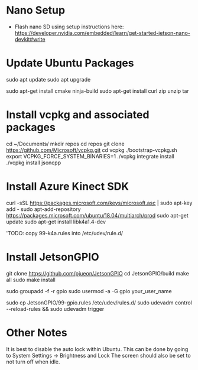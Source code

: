 # Nano Setup
- Flash nano SD using setup instructions here: https://developer.nvidia.com/embedded/learn/get-started-jetson-nano-devkit#write

# Update Ubuntu Packages
sudo apt update
sudo apt upgrade

sudo apt-get install cmake ninja-build
sudo apt-get install curl zip unzip tar

# Install vcpkg and associated packages
cd ~/Documents/
mkdir repos
cd repos
git clone https://github.com/Microsoft/vcpkg.git
cd vcpkg
./bootstrap-vcpkg.sh
export VCPKG_FORCE_SYSTEM_BINARIES=1
./vcpkg integrate install
./vcpkg install jsoncpp


# Install Azure Kinect SDK
curl -sSL https://packages.microsoft.com/keys/microsoft.asc | sudo apt-key add -
sudo apt-add-repository https://packages.microsoft.com/ubuntu/18.04/multiarch/prod
sudo apt-get update
sudo apt-get install libk4a1.4-dev

'TODO: copy 99-k4a.rules into /etc/udev/rule.d/

# Install JetsonGPIO
git clone https://github.com/pjueon/JetsonGPIO
cd JetsonGPIO/build
make all
sudo make install

sudo groupadd -f -r gpio
sudo usermod -a -G gpio your_user_name

sudo cp JetsonGPIO/99-gpio.rules /etc/udev/rules.d/
sudo udevadm control --reload-rules && sudo udevadm trigger

# Other Notes
It is best to disable the auto lock within Ubuntu. This can be done by going to System Settings -> Brightness and Lock
The screen should also be set to not turn off when idle.